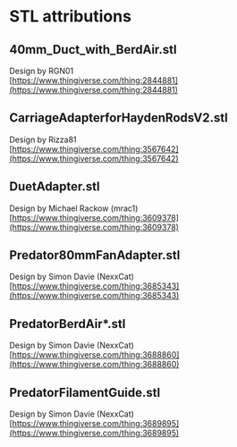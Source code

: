 # STL attributions

## 40mm\_Duct\_with\_BerdAir.stl
Design by RGN01  
[https://www.thingiverse.com/thing:2844881](https://www.thingiverse.com/thing:2844881)

## CarriageAdapterforHaydenRodsV2.stl
Design by Rizza81  
[https://www.thingiverse.com/thing:3567642](https://www.thingiverse.com/thing:3567642)

## DuetAdapter.stl
Design by Michael Rackow (mrac1)  
[https://www.thingiverse.com/thing:3609378](https://www.thingiverse.com/thing:3609378)

## Predator80mmFanAdapter.stl
Design by Simon Davie (NexxCat)  
[https://www.thingiverse.com/thing:3685343](https://www.thingiverse.com/thing:3685343)

## PredatorBerdAir*.stl
Design by Simon Davie (NexxCat)  
[https://www.thingiverse.com/thing:3688860](https://www.thingiverse.com/thing:3688860)

## PredatorFilamentGuide.stl
Design by Simon Davie (NexxCat)  
[https://www.thingiverse.com/thing:3689895](https://www.thingiverse.com/thing:3689895)
